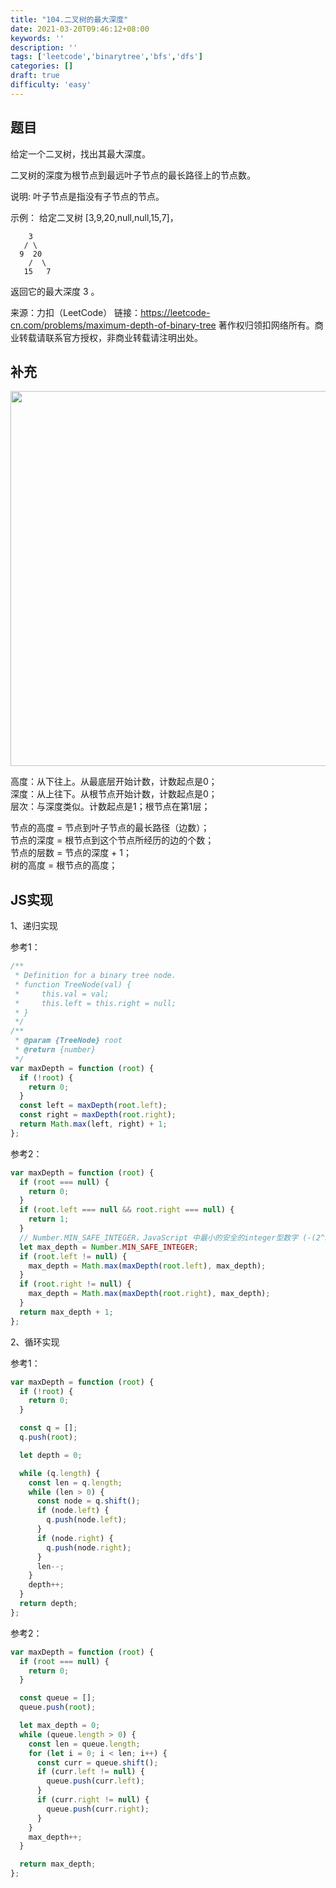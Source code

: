 ```yaml
---
title: "104.二叉树的最大深度"
date: 2021-03-20T09:46:12+08:00
keywords: ''
description: ''
tags: ['leetcode','binarytree','bfs','dfs']
categories: []
draft: true
difficulty: 'easy'
---
```


## 题目

给定一个二叉树，找出其最大深度。

二叉树的深度为根节点到最远叶子节点的最长路径上的节点数。

说明: 叶子节点是指没有子节点的节点。

示例：
给定二叉树 [3,9,20,null,null,15,7]，
```
    3
   / \
  9  20
    /  \
   15   7
```
返回它的最大深度 3 。

来源：力扣（LeetCode）
链接：https://leetcode-cn.com/problems/maximum-depth-of-binary-tree
著作权归领扣网络所有。商业转载请联系官方授权，非商业转载请注明出处。

## 补充

<img src="https://i.loli.net/2021/05/19/QcxNhGyjCSvB2Pa.jpg" width="600px"/>

高度：从下往上。从最底层开始计数，计数起点是0；   
深度：从上往下。从根节点开始计数，计数起点是0；  
层次：与深度类似。计数起点是1；根节点在第1层；  

节点的高度 = 节点到叶子节点的最长路径（边数）；    
节点的深度 = 根节点到这个节点所经历的边的个数；    
节点的层数 = 节点的深度 + 1；   
树的高度 = 根节点的高度；

## JS实现

1、递归实现

参考1：
```javascript
/**
 * Definition for a binary tree node.
 * function TreeNode(val) {
 *     this.val = val;
 *     this.left = this.right = null;
 * }
 */
/**
 * @param {TreeNode} root
 * @return {number}
 */
var maxDepth = function (root) {
  if (!root) {
    return 0;
  }
  const left = maxDepth(root.left);
  const right = maxDepth(root.right);
  return Math.max(left, right) + 1;
};
```

参考2：
```javascript
var maxDepth = function (root) {
  if (root === null) {
    return 0;
  }
  if (root.left === null && root.right === null) {
    return 1;
  }
  // Number.MIN_SAFE_INTEGER，JavaScript 中最小的安全的integer型数字 (-(2^53 - 1)).
  let max_depth = Number.MIN_SAFE_INTEGER;
  if (root.left != null) {
    max_depth = Math.max(maxDepth(root.left), max_depth);
  }
  if (root.right != null) {
    max_depth = Math.max(maxDepth(root.right), max_depth);
  }
  return max_depth + 1;
};
```

2、循环实现 

参考1：
```javascript
var maxDepth = function (root) {
  if (!root) {
    return 0;
  }

  const q = [];
  q.push(root);

  let depth = 0;

  while (q.length) {
    const len = q.length;
    while (len > 0) {
      const node = q.shift();
      if (node.left) {
        q.push(node.left);
      }
      if (node.right) {
        q.push(node.right);
      }
      len--;
    }
    depth++;
  }
  return depth;
};
```

参考2：
```javascript
var maxDepth = function (root) {
  if (root === null) {
    return 0;
  }

  const queue = [];
  queue.push(root);

  let max_depth = 0;
  while (queue.length > 0) {
    const len = queue.length;
    for (let i = 0; i < len; i++) {
      const curr = queue.shift();
      if (curr.left != null) {
        queue.push(curr.left);
      }
      if (curr.right != null) {
        queue.push(curr.right);
      }
    }
    max_depth++;
  }

  return max_depth;
};
```


